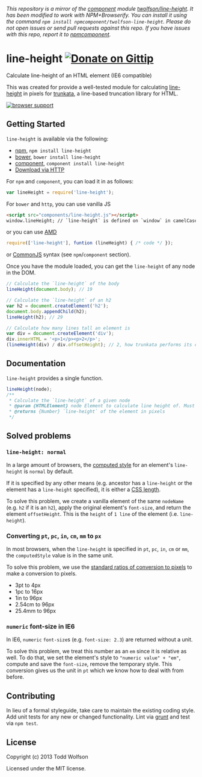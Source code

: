 *This repository is a mirror of the [component](http://component.io) module [twolfson/line-height](http://github.com/twolfson/line-height). It has been modified to work with NPM+Browserify. You can install it using the command `npm install npmcomponent/twolfson-line-height`. Please do not open issues or send pull requests against this repo. If you have issues with this repo, report it to [npmcomponent](https://github.com/airportyh/npmcomponent).*
# line-height [![Donate on Gittip](http://badgr.co/gittip/twolfson.png)](https://www.gittip.com/twolfson/)

Calculate line-height of an HTML element (IE6 compatible)

This was created for provide a well-tested module for calculating [line-height][] in pixels for [trunkata][], a line-based truncation library for HTML.

[line-height]: https://developer.mozilla.org/en-US/docs/Web/CSS/line-height
[trunkata]: https://github.com/twolfson/trunkata

[![browser support](https://ci.testling.com/twolfson/line-height.png)](https://ci.testling.com/twolfson/line-height)

## Getting Started
`line-height` is available via the following:

- [npm][npm], `npm install line-height`
- [bower][bower], `bower install line-height`
- [component][component], `component install line-height`
- [Download via HTTP][download]

[npm]: http://npmjs.org/
[bower]: http://bower.io/
[component]: http://component.io/
[download]: https://raw.github.com/twolfson/line-height/master/dist/line-height.js

For `npm` and `component`, you can load it in as follows:
```javascript
var lineHeight = require('line-height');
```

For `bower` and `http`, you can use vanilla JS
```html
<script src="components/line-height.js"></script>
window.lineHeight; // `line-height` is defined on `window` in camelCase
```

or you can use [AMD][amd]

[amd]: http://wiki.commonjs.org/wiki/Modules/AsynchronousDefinition

```js
require(['line-height'], funtion (lineHeight) { /* code */ });
```

or [CommonJS][commonjs] syntax (see `npm`/`component` section).

[commonjs]: http://wiki.commonjs.org/wiki/Modules/1.0

Once you have the module loaded, you can get the `line-height` of any node in the DOM.

```javascript
// Calculate the `line-height` of the body
lineHeight(document.body); // 19

// Calculate the `line-height` of an h2
var h2 = document.createElement('h2');
document.body.appendChild(h2);
lineHeight(h2); // 29

// Calculate how many lines tall an element is
var div = document.createElement('div');
div.innerHTML = '<p>1</p><p>2</p>';
(lineHeight(div) / div.offsetHeight); // 2, how trunkata performs its calculations
```

## Documentation
`line-height` provides a single function.

```js
lineHeight(node);
/**
 * Calculate the `line-height` of a given node
 * @param {HTMLElement} node Element to calculate line height of. Must be in the DOM.
 * @returns {Number} `line-height` of the element in pixels
 */
```

## Solved problems
### `line-height: normal`
In a large amount of browsers, the [computed style][computed-style] for an element's `line-height` is `normal` by default.

If it is specified by any other means (e.g. ancestor has a `line-height` or the element has a `line-height` specified), it is either a [CSS length][css-length].

To solve this problem, we create a vanilla element of the same `nodeName` (e.g. `h2` if it is an `h2`), apply the original element's `font-size`, and return the element `offsetHeight`. This is the `height` of `1 line` of the element (i.e. `line-height`).

[computed-style]: https://developer.mozilla.org/en-US/docs/Web/API/window.getComputedStyle
[css-length]: https://developer.mozilla.org/en-US/docs/Web/CSS/length

### Converting `pt`, `pc`, `in`, `cm`, `mm` to `px`
In most browsers, when the `line-height` is specified in `pt`, `pc`, `in`, `cm` or `mm`, the `computedStyle` value is in the same unit.

To solve this problem, we use the [standard ratios of conversion to pixels][css-length] to make a conversion to pixels.

- 3pt to 4px
- 1pc to 16px
- 1in to 96px
- 2.54cm to 96px
- 25.4mm to 96px

### `numeric` font-size in IE6
In IE6, `numeric` `font-size`s (e.g. `font-size: 2.3`) are returned without a unit.

To solve this problem, we treat this number as an `em` since it is relative as well. To do that, we set the element's style to `"numeric value" + "em"`, compute and save the `font-size`, remove the temporary style. This conversion gives us the unit in `pt` which we know how to deal with from before.

## Contributing
In lieu of a formal styleguide, take care to maintain the existing coding style. Add unit tests for any new or changed functionality. Lint via [grunt](https://github.com/gruntjs/grunt) and test via `npm test`.

## License
Copyright (c) 2013 Todd Wolfson

Licensed under the MIT license.
